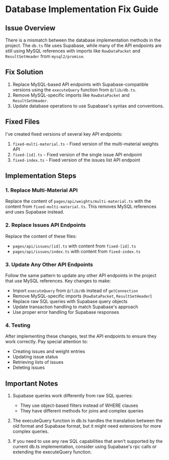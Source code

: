 # Database Implementation Fix Guide

## Issue Overview

There is a mismatch between the database implementation methods in the project. The `db.ts` file uses Supabase, while many of the API endpoints are still using MySQL references with imports like `RowDataPacket` and `ResultSetHeader` from `mysql2/promise`.

## Fix Solution

1. Replace MySQL-based API endpoints with Supabase-compatible versions using the `executeQuery` function from `@/lib/db.ts`.
2. Remove MySQL-specific imports like `RowDataPacket` and `ResultSetHeader`.
3. Update database operations to use Supabase's syntax and conventions.

## Fixed Files

I've created fixed versions of several key API endpoints:

1. `fixed-multi-material.ts` - Fixed version of the multi-material weights API
2. `fixed-[id].ts` - Fixed version of the single issue API endpoint
3. `fixed-index.ts` - Fixed version of the issues list API endpoint

## Implementation Steps

### 1. Replace Multi-Material API

Replace the content of `pages/api/weights/multi-material.ts` with the content from `fixed-multi-material.ts`. This removes MySQL references and uses Supabase instead.

### 2. Replace Issues API Endpoints

Replace the content of these files:
- `pages/api/issues/[id].ts` with content from `fixed-[id].ts`
- `pages/api/issues/index.ts` with content from `fixed-index.ts`

### 3. Update Any Other API Endpoints

Follow the same pattern to update any other API endpoints in the project that use MySQL references. Key changes to make:

- Import `executeQuery` from `@/lib/db` instead of `getConnection`
- Remove MySQL-specific imports (`RowDataPacket`, `ResultSetHeader`)
- Replace raw SQL queries with Supabase query objects
- Update transaction handling to match Supabase's approach
- Use proper error handling for Supabase responses

### 4. Testing

After implementing these changes, test the API endpoints to ensure they work correctly. Pay special attention to:

- Creating issues and weight entries
- Updating issue status
- Retrieving lists of issues
- Deleting issues

## Important Notes

1. Supabase queries work differently from raw SQL queries:
   - They use object-based filters instead of WHERE clauses
   - They have different methods for joins and complex queries

2. The executeQuery function in db.ts handles the translation between the old format and Supabase format, but it might need extensions for more complex queries.

3. If you need to use any raw SQL capabilities that aren't supported by the current db.ts implementation, consider using Supabase's rpc calls or extending the executeQuery function.
